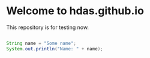 # Welcome to hdas.github.io

This repository is for testing now.

```java

String name = "Some name";
System.out.println("Name: " + name);

```
